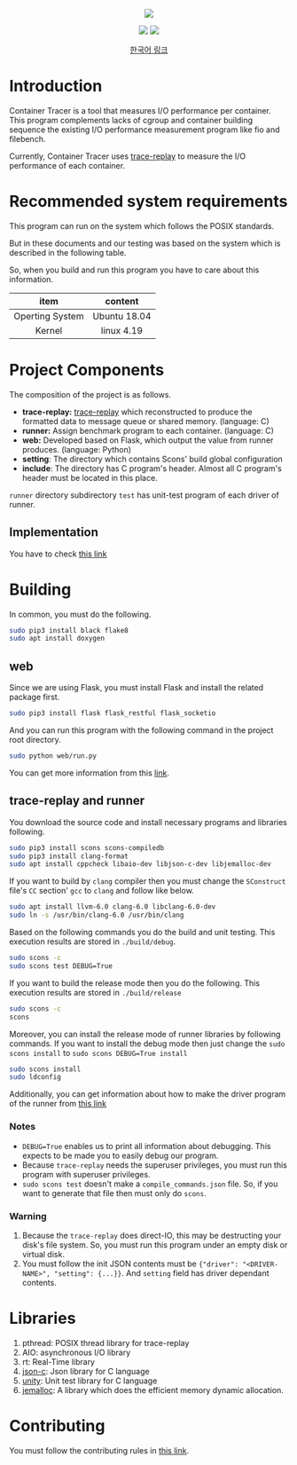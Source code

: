 <p align="center"><img src="https://user-images.githubusercontent.com/16631264/90947085-177fac00-e46e-11ea-8ccc-3f14e214d39a.png"/></p>

<p align="center">
  <a href="https://www.codacy.com/gh/I-O-Benchmark-On-Container/ContainerTracer?utm_source=github.com&amp;utm_medium=referral&amp;utm_content=I-O-Benchmark-On-Container/ContainerTracer&amp;utm_campaign=Badge_Grade"><img src="https://app.codacy.com/project/badge/Grade/4994a1d576a54a9a9a7b2e0f0619e8f0"/></a>
  <a href="https://travis-ci.org/I-O-Benchmark-On-Container/ContainerTracer"><img src="https://travis-ci.org/I-O-Benchmark-On-Container/ContainerTracer.svg?branch=master"/></a>
</p>

<p align="center">
  <a href="https://github.com/I-O-Benchmark-On-Container/ContainerTracer/blob/master/documentation/README-KOR.md">한국어 링크</a>
</p>

# Introduction

Container Tracer is a tool that measures I/O performance per container.
This program complements lacks of cgroup and container building sequence
the existing I/O performance measurement program like fio and filebench.

Currently, Container Tracer uses [trace-replay](https://github.com/yongseokoh/trace-replay)
to measure the I/O performance of each container.

# Recommended system requirements

This program can run on the system which follows the POSIX standards.

But in these documents and our testing was based on the system
which is described in the following table.

So, when you build and run this program you have to care about this information.

| item            | content      |
|:---------------:|:------------:|
| Operting System | Ubuntu 18.04 |
| Kernel          | linux 4.19   |

# Project Components

The composition of the project is as follows.

- **trace-replay:** [trace-replay](https://github.com/yongseokoh/trace-replay)
  which reconstructed to produce the formatted data to message queue or shared memory.
  (language: C)
- **runner:** Assign benchmark program to each container. (language: C)
- **web:** Developed based on Flask, which output the value from runner produces.
  (language: Python)
- **setting**: The directory which contains Scons' build global configuration
- **include**: The directory has C program's header.
  Almost all C program's header must be located in this place.

`runner` directory subdirectory `test` has unit-test program of each driver of runner.

## Implementation

You have to check [this link](https://i-o-benchmark-on-container.github.io/ContainerTracerDoxygen/)

# Building

In common, you must do the following.

```bash
sudo pip3 install black flake8
sudo apt install doxygen
```

## web

Since we are using Flask, you must install Flask and
install the related package first.

```bash
sudo pip3 install flask flask_restful flask_socketio
```

And you can run this program with the following command
in the project root directory.

```bash
sudo python web/run.py
```

You can get more information from this [link](https://github.com/I-O-Benchmark-On-Container/ContainerTracer/wiki/8.-How-to-run-the-%60web%60-program).

## trace-replay and runner

You download the source code and install necessary programs
and libraries following.

```bash
sudo pip3 install scons scons-compiledb
sudo pip3 install clang-format
sudo apt install cppcheck libaio-dev libjson-c-dev libjemalloc-dev
```

If you want to build by `clang` compiler then you must change the
`SConstruct` file's `CC` section' `gcc` to `clang` and follow like below.

```bash
sudo apt install llvm-6.0 clang-6.0 libclang-6.0-dev
sudo ln -s /usr/bin/clang-6.0 /usr/bin/clang
```

Based on the following commands you do the build and unit testing.
This execution results are stored in `./build/debug`.

```bash
sudo scons -c
sudo scons test DEBUG=True
```

If you want to build the release mode then you do the following.
This execution results are stored in `./build/release`

```bash
sudo scons -c
scons
```

Moreover, you can install the release mode of runner libraries by following commands.
If you want to install the debug mode then just change the
`sudo scons install` to `sudo scons DEBUG=True install`

```bash
sudo scons install
sudo ldconfig
```

Additionally, you can get information about
how to make the driver program of the runner from [this link](https://github.com/I-O-Benchmark-On-Container/ContainerTracer/wiki/4.-How-to-add-the-driver-to-Runner)

### Notes

- `DEBUG=True` enables us to print all information about debugging.
  This expects to be made you to easily debug our program.
- Because `trace-replay` needs the superuser privileges,
  you must run this program with superuser privileges.
- `sudo scons test` doesn't make a `compile_commands.json` file.
  So, if you want to generate that file then must only do `scons`.

### Warning

1. Because the `trace-replay` does direct-IO, this may be destructing
   your disk's file system. So, you must run this program under an
   empty disk or virtual disk.
2. You must follow the init JSON contents
   must be `{"driver": "<DRIVER-NAME>", "setting": {...}}`.
   And `setting` field has driver dependant contents.

# Libraries

1. pthread: POSIX thread library for trace-replay
2. AIO: asynchronous I/O library
3. rt: Real-Time library
4. [json-c](https://github.com/json-c/json-c):  Json library for C language
5. [unity](https://github.com/ThrowTheSwitch/Unity): Unit test library for C language
6. [jemalloc](https://github.com/jemalloc/jemalloc): A library which does the efficient memory dynamic allocation.

# Contributing

You must follow the contributing rules in [this link](https://github.com/I-O-Benchmark-On-Container/ContainerTracer/blob/master/CONTRIBUTING.md).

